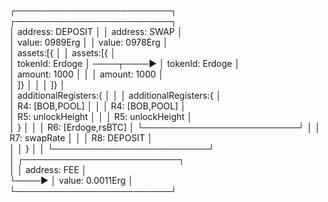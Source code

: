 ┌─────────────────────────┐              ┌─────────────────────────┐   
│  address: DEPOSIT       │              │  address: SWAP          │   
│  value: 0989Erg         │              │  value: 0978Erg         │   
│  assets:[{              │              │  assets:[{              │   
│   tokenId: Erdoge       │  ────┬────►  │   tokenId: Erdoge       │   
│   amount:  1000         │      │       │   amount:  1000         │   
│  ]}                     │      │       │  ]}                     │   
│  additionalRegisters:{  │      │       │  additionalRegisters:{  │   
│   R4: [BOB,POOL]        │      │       │   R4: [BOB,POOL]        │   
│   R5: unlockHeight      │      │       │   R5: unlockHeight      │   
│  }                      │      │       │   R6: [Erdoge,rsBTC]    │
└─────────────────────────┘      │       │   R7: swapRate          │
                                 │       │   R8: DEPOSIT           │  
                                 │       │  }                      │
                                 │       └─────────────────────────┘   
                                 │       ┌─────────────────────────┐   
                                 │       │  address: FEE           │   
                                 └────►  │  value: 0.0011Erg       │   
                                         └─────────────────────────┘ 
